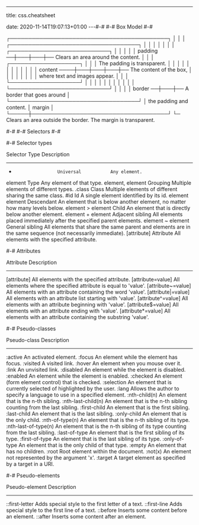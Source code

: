 ---
title: css.cheatsheet

date: 2020-11-14T19:07:13+01:00
---#-#
#-# Box Model
#-#

┌───────────────────────────────────────────┐
│                                           │
│   ┌───────────────────────────────────┐   │
│   │                                   │   │
│   │   ┌───────────────────────────┐   │   │
│   │   │                 padding ──┼───┼───┼── Clears an area around the content.
│   │   │   ┌───────────────────┐   │   │   │   The padding is transparent.
│   │   │   │                   │   │   │   │
│   │   │   │      content  ────┼───┼───┼───┼── The content of the box,
│   │   │   │                   │   │   │   │   where text and images appear. 
│   │   │   └───────────────────┘   │   │   │
│   │   │                           │   │   │
│   │   └───────────────────────────┘   │   │
│   │                          border ──┼───┼── A border that goes around
│   └───────────────────────────────────┘   │   the padding and content.
│   margin                                  │
└─────┼─────────────────────────────────────┘
      └─ Clears an area outside the border.
         The margin is transparent.



#-#
#-# Selectors
#-#

#-# Selector types

Selector              Type                Description
--------              ----           	  ----------
*                     Universal           Any element.
element               Type                Any element of that type.
element, element      Grouping            Multiple elements of different types.
.class                Class               Multiple elements of different sharing the same class.
#id                   Id                  A single element identified by its id.
element element       Descendant          An element that is below another element, no matter how many levels below.
element > element     Child               An element that is directly below another element.
element + element     Adjacent sibling    All elements placed immediately after the specified parent elements.
element ~ element     General sibling     All elements that share the same parent and elements are in the same sequence (not necessarily immediate).
[attribute]           Attribute           All elements with the specified attribute.


#-# Attributes

Attribute             Description
---------             -----------
[attribute]           All elements with the specified attribute.
[attribute=value]     All elements where the specified attribute is equal to 'value'.
[attribute~=value]    All elements with an attribute containing the word 'value'.
[attribute|=value]    All elements with an attribute list starting with 'value'.
[attribute^=value]    All elements with an attribute beginning with 'value'.
[attribute$=value]    All elements with an attribute ending with 'value'.
[attribute*=value]    All elements with an attribute containing the substring 'value'.


#-# Pseudo-classes

Pseudo-class          Description
------------          -----------
:active               An activated element.
:focus                An element while the element has focus.
:visited              A visited link.
:hover                An element when you mouse over it.
:link                 An unvisited link.
:disabled             An element while the element is disabled.
:enabled              An element while the element is enabled.
:checked              An element (form element control) that is checked.
:selection            An element that is currently selected of highlighted by the user.
:lang                 Allows the author to specify a language to use in a specified element.
:nth-child(n)         An element that is the n-th sibling.
:nth-last-child(n)    An element that is the n-th sibling counting from the last sibling.
:first-child          An element that is the first sibling.
:last-child           An element that is the last sibling.
:only-child           An element that is the only child.
:nth-of-type(n)       An element that is the n-th sibling of its type. 
:nth-last-of-type(n)  An element that is the n-th sibling of its type counting from the last sibling.
:last-of-type         An element that is the first sibling of its type.
:first-of-type        An element that is the last sibling of its type.
:only-of-type         An element that is the only child of that type.
:empty                An element that has no children.
:root                 Root element within the document.
:not(x)               An element not represented by the argument 'x'.
:target               A target element as specified by a target in a URI.


#-# Pseudo-elements

Pseudo-element       Description
--------------       -----------
::first-letter       Adds special style to the first letter of a text.
::first-line         Adds special style to the first line of a text.
::before             Inserts some content before an element. 
::after              Inserts some content after an element.



